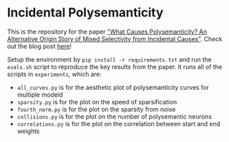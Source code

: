 # Incidental Polysemanticity

This is the repository for the paper ["What Causes Polysemanticity? An Alternative Origin Story of Mixed Selectivity from Incidental Causes"](https://arxiv.org/abs/2312.03096). Check out the blog post [here](https://tmychow.com/posts/incidental_poly_0.html)!

Setup the environment by `pip install -r requirements.txt` and run the `evals.sh` script to reproduce the key results from the paper. It runs all of the scripts in `experiments`, which are:

- `all_curves.py` is for the aesthetic plot of polysemanticity curves for multiple modeld
- `sparsity.py` is for the plot on the speed of sparsification
- `fourth_norm.py` is for the plot on the sparsity from noise
- `collisions.py` is for the plot on the number of polysemantic neurons
- `correlations.py` is for the plot on the correlation between start and end weights
